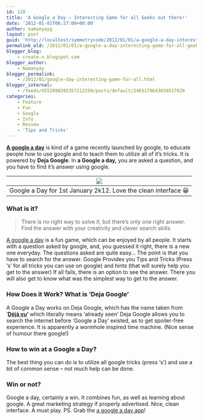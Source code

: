 ```yaml
---
id: 120
title: 'A Google a Day – Interesting Game for all Geeks out there!'
date: '2012-01-01T08:27:00+00:00'
author: namanyayg
layout: post
guid: 'http://localhost/symmetrycode/2012/01/01/a-google-a-day-interesting-game-for-all-geeks-out-there/'
permalink_old: /2012/01/01/a-google-a-day-interesting-game-for-all-geeks-out-there/
blogger_blog:
    - create-n.blogspot.com
blogger_author:
    - Namanyay
blogger_permalink:
    - /2012/01/google-day-interesting-game-for-all.html
blogger_internal:
    - /feeds/4552098295357212299/posts/default/2465170643039517020
categories:
    - Feature
    - Fun
    - Google
    - Info
    - Review
    - 'Tips and Tricks'
---
```


**[A google a day](http://agoogleaday.com/)** is kind of a game recently launched by google, to educate people how to use google and to teach them to utilize all of it’s tricks. It is powered by **Deja Google**. In **a Google a day,** you are asked a question, and you have to find it’s answer using google.
  

  
| [![](http://4.bp.blogspot.com/-ZIYdUCwnLjk/TwAMddbiI6I/AAAAAAAAAhY/9pBxERGu2Ms/s1600/agoogleaday01.png)](http://4.bp.blogspot.com/-ZIYdUCwnLjk/TwAMddbiI6I/AAAAAAAAAhY/9pBxERGu2Ms/s1600/agoogleaday01.png) |
|---|
| Google a Day for 1st January 2k12. Love the clean interface 😀 |

  





### What is it?

> There is no right way to solve it, but there’s only one right answer. Find the answer with your creativity and clever search skills.
> 

[A google a day](http://agoogleaday.com/) is a fun game, which can be enjoyed by all people. It starts with a question asked by google, and, you guessed it right, there is a new one everyday. The questions asked are quite easy…
The point is that you have to search for the answer. Google Provides you Tips and Tricks (Press ‘s’ for all tricks you can use on google) and hints (that will surely help you get to the answer)
If all fails, there is an option to see the answer. There you will also get to know what was the simplest way to get to the answer.




### How Does it Work? What is ‘Deja Google’

A Google a Day works on Deja Google, which has the name taken from ‘**[Déjà vu](http://en.wikipedia.org/wiki/D%C3%A9j%C3%A0_vu)‘** which literally means ‘already seen’
Deja Google allows you to search the internet before ‘Google a Day’ existed, as to get spoiler-free experience.
It is apparently a wormhole inspired time machine. (Nice sense of humour there google!)
  






### How to win at a Google a Day?

The best thing you can do is to utilize all google tricks (press ‘s’) and use a bit of common sense – not much help can be done.



### Win or not?

  


Google a day, certainly a win. It combines fun, as well as learning about google. A great marketing strategy if properly advertised. Nice, clean interface. A must play.
PS. Grab the [a google a day app](https://chrome.google.com/webstore/detail/jfffneapblebcpnkjdocjgopbajigool)!